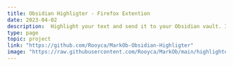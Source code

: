 ```yaml
---
title: Obsidian Highligter - Firefox Extention
date: 2023-04-02
description:  Highlight your text and send it to your Obsidian vault. It automatically creates you a file with the name of the page.
type: page
topic: project
link: "https://github.com/Rooyca/MarkOb-Obsidian-Highligter"
image: "https://raw.githubusercontent.com/Rooyca/MarkOb/main/highlighter_obsidian.png"
---
```

